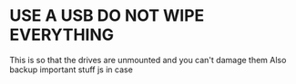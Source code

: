 # USE A USB DO NOT WIPE EVERYTHING
This is so that the drives are unmounted and you can't damage them
Also backup important stuff js in case